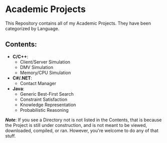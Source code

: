 Academic Projects
=================

This Repository contains all of my Academic Projects. They have been categorized by Language.

Contents:
---------
 - **C/C++**:
    - Client/Server Simulation
    - DMV Simulation
    - Memory/CPU Simulation
 - **C#/.NET**:
    - Contact Manager
 - **Java**:
    - Generic Best-First Search
    - Constraint Satisfaction
    - Knowledge Representation
    - Probabilistic Reasoning

***Note***: If you see a Directory not is not listed in the Contents, that is because the Project is still under construction, and is not meant to be viewed, downloaded, compiled, or ran. However, you're welcome to do any of that stuff.
